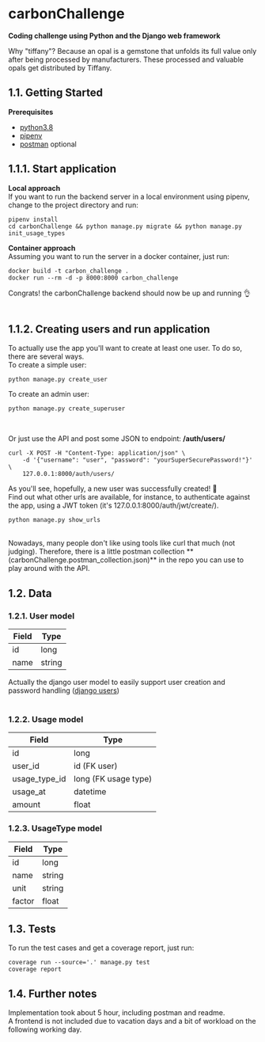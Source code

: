 # carbonChallenge

**Coding challenge using Python and the Django web framework**

Why "tiffany"? Because an opal is a gemstone that unfolds its full value only after being processed by manufacturers.
These processed and valuable opals get distributed by Tiffany.

## 1.1. Getting Started

**Prerequisites**

- [python3.8](https://www.python.org/downloads/release/python-383/)
- [pipenv](https://pipenv.pypa.io/en/latest/)
- [postman](https://www.postman.com/downloads/) optional

## 1.1.1. Start application

**Local approach**
<br>
If you want to run the backend server in a local environment using pipenv, change to the project directory and run:

```shellscript
pipenv install
cd carbonChallenge && python manage.py migrate && python manage.py init_usage_types
```

**Container approach**
<br>
Assuming you want to run the server in a docker container, just run:

```shellscript
docker build -t carbon_challenge .
docker run --rm -d -p 8000:8000 carbon_challenge
```

Congrats! the carbonChallenge backend should now be up and running :ok_hand:
<br>
<br>

## 1.1.2. Creating users and run application

To actually use the app you'll want to create at least one user. To do so, there are several ways.<br>
To create a simple user:

```shellscript
python manage.py create_user
```

To create an admin user:

```shellscript
python manage.py create_superuser
```

<br>

Or just use the API and post some JSON to endpoint:
**/auth/users/**

```shellscript
curl -X POST -H "Content-Type: application/json" \
    -d '{"username": "user", "password": "yourSuperSecurePassword!"}' \
    127.0.0.1:8000/auth/users/
```

As you'll see, hopefully, a new user was successfully created! :raised_hands:
<br>
Find out what other urls are available, for instance, to authenticate against the app, using a JWT token (it's 127.0.0.1:8000/auth/jwt/create/).

```shellscript
python manage.py show_urls
```

<br>
Nowadays, many people don't like using tools like curl that much (not judging). Therefore, there is a little postman collection **(carbonChallenge.postman_collection.json)** in the repo you can use to play around with the API.

## 1.2. Data

### 1.2.1. User model

| Field | Type   |
| ----- | ------ |
| id    | long   |
| name  | string |

Actually the django user model to easily support user creation and password handling ([django users](https://docs.djangoproject.com/en/3.2/topics/auth/default/#user-objects))
<br>
<br>

### 1.2.2. Usage model

| Field         | Type                 |
| ------------- | -------------------- |
| id            | long                 |
| user_id       | id (FK user)         |
| usage_type_id | long (FK usage type) |
| usage_at      | datetime             |
| amount        | float                |

### 1.2.3. UsageType model

| Field  | Type   |
| ------ | ------ |
| id     | long   |
| name   | string |
| unit   | string |
| factor | float  |

## 1.3. Tests

To run the test cases and get a coverage report, just run:

```shellscript
coverage run --source='.' manage.py test
coverage report
```

## 1.4. Further notes

Implementation took about 5 hour, including postman and readme.
<br>
A frontend is not included due to vacation days and a bit of workload on the following working day.
